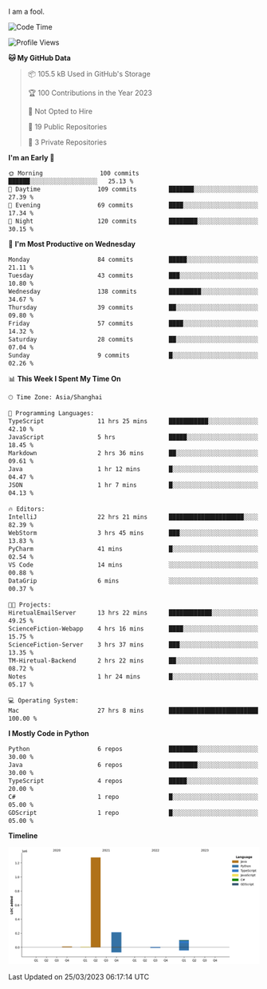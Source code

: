 I am a fool.

<!--START_SECTION:waka-->
![Code Time](http://img.shields.io/badge/Code%20Time-221%20hrs-blue)

![Profile Views](http://img.shields.io/badge/Profile%20Views-1-blue)

**🐱 My GitHub Data** 

> 📦 105.5 kB Used in GitHub's Storage 
 > 
> 🏆 100 Contributions in the Year 2023
 > 
> 🚫 Not Opted to Hire
 > 
> 📜 19 Public Repositories 
 > 
> 🔑 3 Private Repositories 
 > 
**I'm an Early 🐤** 

```text
🌞 Morning                100 commits         ██████░░░░░░░░░░░░░░░░░░░   25.13 % 
🌆 Daytime                109 commits         ███████░░░░░░░░░░░░░░░░░░   27.39 % 
🌃 Evening                69 commits          ████░░░░░░░░░░░░░░░░░░░░░   17.34 % 
🌙 Night                  120 commits         ████████░░░░░░░░░░░░░░░░░   30.15 % 
```
📅 **I'm Most Productive on Wednesday** 

```text
Monday                   84 commits          █████░░░░░░░░░░░░░░░░░░░░   21.11 % 
Tuesday                  43 commits          ███░░░░░░░░░░░░░░░░░░░░░░   10.80 % 
Wednesday                138 commits         █████████░░░░░░░░░░░░░░░░   34.67 % 
Thursday                 39 commits          ██░░░░░░░░░░░░░░░░░░░░░░░   09.80 % 
Friday                   57 commits          ████░░░░░░░░░░░░░░░░░░░░░   14.32 % 
Saturday                 28 commits          ██░░░░░░░░░░░░░░░░░░░░░░░   07.04 % 
Sunday                   9 commits           █░░░░░░░░░░░░░░░░░░░░░░░░   02.26 % 
```


📊 **This Week I Spent My Time On** 

```text
🕑︎ Time Zone: Asia/Shanghai

💬 Programming Languages: 
TypeScript               11 hrs 25 mins      ███████████░░░░░░░░░░░░░░   42.10 % 
JavaScript               5 hrs               █████░░░░░░░░░░░░░░░░░░░░   18.45 % 
Markdown                 2 hrs 36 mins       ██░░░░░░░░░░░░░░░░░░░░░░░   09.61 % 
Java                     1 hr 12 mins        █░░░░░░░░░░░░░░░░░░░░░░░░   04.47 % 
JSON                     1 hr 7 mins         █░░░░░░░░░░░░░░░░░░░░░░░░   04.13 % 

🔥 Editors: 
IntelliJ                 22 hrs 21 mins      █████████████████████░░░░   82.39 % 
WebStorm                 3 hrs 45 mins       ███░░░░░░░░░░░░░░░░░░░░░░   13.83 % 
PyCharm                  41 mins             █░░░░░░░░░░░░░░░░░░░░░░░░   02.54 % 
VS Code                  14 mins             ░░░░░░░░░░░░░░░░░░░░░░░░░   00.88 % 
DataGrip                 6 mins              ░░░░░░░░░░░░░░░░░░░░░░░░░   00.37 % 

🐱‍💻 Projects: 
HiretualEmailServer      13 hrs 22 mins      ████████████░░░░░░░░░░░░░   49.25 % 
ScienceFiction-Webapp    4 hrs 16 mins       ████░░░░░░░░░░░░░░░░░░░░░   15.75 % 
ScienceFiction-Server    3 hrs 37 mins       ███░░░░░░░░░░░░░░░░░░░░░░   13.35 % 
TM-Hiretual-Backend      2 hrs 22 mins       ██░░░░░░░░░░░░░░░░░░░░░░░   08.72 % 
Notes                    1 hr 24 mins        █░░░░░░░░░░░░░░░░░░░░░░░░   05.17 % 

💻 Operating System: 
Mac                      27 hrs 8 mins       █████████████████████████   100.00 % 
```

**I Mostly Code in Python** 

```text
Python                   6 repos             ████████░░░░░░░░░░░░░░░░░   30.00 % 
Java                     6 repos             ████████░░░░░░░░░░░░░░░░░   30.00 % 
TypeScript               4 repos             █████░░░░░░░░░░░░░░░░░░░░   20.00 % 
C#                       1 repo              █░░░░░░░░░░░░░░░░░░░░░░░░   05.00 % 
GDScript                 1 repo              █░░░░░░░░░░░░░░░░░░░░░░░░   05.00 % 
```



**Timeline**

![Lines of Code chart](https://raw.githubusercontent.com/VeejaLiu/VeejaLiu/master/assets/bar_graph.png)


 Last Updated on 25/03/2023 06:17:14 UTC
<!--END_SECTION:waka-->
